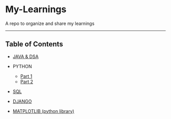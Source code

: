 # My-Learnings
A repo to organize and share my learnings

***

## Table of Contents

* [JAVA & DSA](Notes/java_dsa_intro.md)

* PYTHON
    * [Part 1](Notes/python_note.md)
    * [Part 2](Notes/python_note_part_2.md)

* [SQL](Notes/sql_note.md)
* [DJANGO](Notes/django_note.md)
* [MATPLOTLIB (python library)](Notes/matplotlib_note.md) 